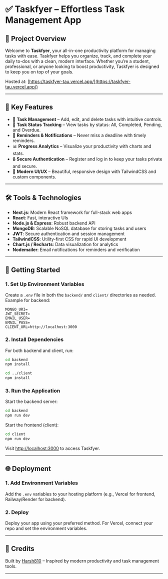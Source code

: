# ✅ Taskfyer – Effortless Task Management App

## 📌 Project Overview

Welcome to **Taskfyer**, your all-in-one productivity platform for managing tasks with ease. Taskfyer helps you organize, track, and complete your daily to-dos with a clean, modern interface. Whether you’re a student, professional, or anyone looking to boost productivity, Taskfyer is designed to keep you on top of your goals.

Hosted at: [https://taskfyer-tau.vercel.app/](https://taskfyer-tau.vercel.app/)

---

## 🌟 Key Features

- 📝 **Task Management** – Add, edit, and delete tasks with intuitive controls.
- 📅 **Task Status Tracking** – View tasks by status: All, Completed, Pending, and Overdue.
- 🔔 **Reminders & Notifications** – Never miss a deadline with timely reminders.
- 📊 **Progress Analytics** – Visualize your productivity with charts and stats.
- 🔒 **Secure Authentication** – Register and log in to keep your tasks private and secure.
- 🌙 **Modern UI/UX** – Beautiful, responsive design with TailwindCSS and custom components.

---

## 🛠️ Tools & Technologies

- **Next.js**: Modern React framework for full-stack web apps
- **React**: Fast, interactive UIs
- **Node.js & Express**: Robust backend API
- **MongoDB**: Scalable NoSQL database for storing tasks and users
- **JWT**: Secure authentication and session management
- **TailwindCSS**: Utility-first CSS for rapid UI development
- **Chart.js / Recharts**: Data visualization for analytics
- **Nodemailer**: Email notifications for reminders and verification

---

## 🚦 Getting Started

### 1. Set Up Environment Variables

Create a `.env` file in both the `backend/` and `client/` directories as needed. Example for backend:

```env
MONGO_URI=
JWT_SECRET=
EMAIL_USER=
EMAIL_PASS=
CLIENT_URL=http://localhost:3000
```

### 2. Install Dependencies

For both backend and client, run:

```bash
cd backend
npm install

cd ../client
npm install
```

### 3. Run the Application

Start the backend server:

```bash
cd backend
npm run dev
```

Start the frontend (client):

```bash
cd client
npm run dev
```

Visit [http://localhost:3000](http://localhost:3000) to access Taskfyer.

---

## 🌐 Deployment

### 1. Add Environment Variables
Add the `.env` variables to your hosting platform (e.g., Vercel for frontend, Railway/Render for backend).

### 2. Deploy
Deploy your app using your preferred method. For Vercel, connect your repo and set the environment variables.

---

## 🙌 Credits

Built by [Harsh810](https://harsh810.vercel.app) – Inspired by modern productivity and task management tools.

---
